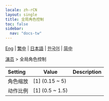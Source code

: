 ```yaml
---
locale: zh-rCN
layout: single
title: 全局角色控制
toc: false
sidebar:
  nav: "docs-tw"
---
```

[Eng](/dancexr/menu/2025.4/actors/global_actor_control) | [繁中](/tw/dancexr/menu/2025.4/actors/global_actor_control) | [日本語](/jp/dancexr/menu/2025.4/actors/global_actor_control) | [한국어](/kr/dancexr/menu/2025.4/actors/global_actor_control) | [简中](/zh/dancexr/menu/2025.4/actors/global_actor_control)

[演员](../menu#演员) > 全局角色控制



| Setting | Value | Description |
| :--- | --- | :--- |
|<nobr>角色缩放</nobr>| [1] (0.15 ~ 5) | 
|<nobr>动作比例</nobr>| [1] (0.5 ~ 1.5) | 
